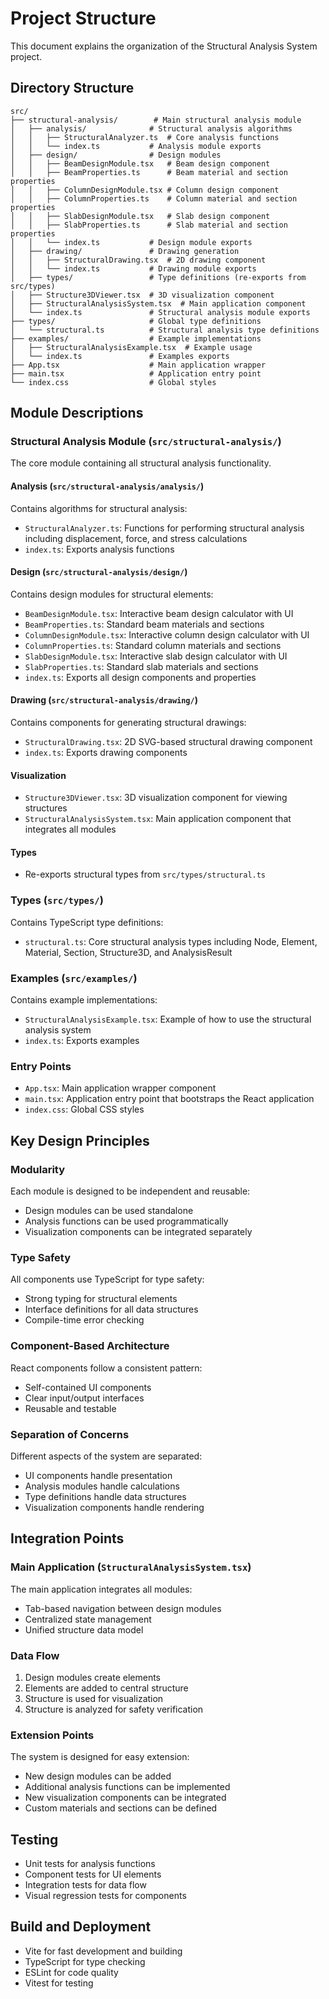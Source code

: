 # Project Structure

This document explains the organization of the Structural Analysis System project.

## Directory Structure

```
src/
├── structural-analysis/        # Main structural analysis module
│   ├── analysis/              # Structural analysis algorithms
│   │   ├── StructuralAnalyzer.ts  # Core analysis functions
│   │   └── index.ts           # Analysis module exports
│   ├── design/                # Design modules
│   │   ├── BeamDesignModule.tsx   # Beam design component
│   │   ├── BeamProperties.ts      # Beam material and section properties
│   │   ├── ColumnDesignModule.tsx # Column design component
│   │   ├── ColumnProperties.ts    # Column material and section properties
│   │   ├── SlabDesignModule.tsx   # Slab design component
│   │   ├── SlabProperties.ts      # Slab material and section properties
│   │   └── index.ts           # Design module exports
│   ├── drawing/               # Drawing generation
│   │   ├── StructuralDrawing.tsx  # 2D drawing component
│   │   └── index.ts           # Drawing module exports
│   ├── types/                 # Type definitions (re-exports from src/types)
│   ├── Structure3DViewer.tsx  # 3D visualization component
│   ├── StructuralAnalysisSystem.tsx  # Main application component
│   └── index.ts               # Structural analysis module exports
├── types/                     # Global type definitions
│   └── structural.ts          # Structural analysis type definitions
├── examples/                  # Example implementations
│   ├── StructuralAnalysisExample.tsx  # Example usage
│   └── index.ts               # Examples exports
├── App.tsx                    # Main application wrapper
├── main.tsx                   # Application entry point
└── index.css                  # Global styles
```

## Module Descriptions

### Structural Analysis Module (`src/structural-analysis/`)

The core module containing all structural analysis functionality.

#### Analysis (`src/structural-analysis/analysis/`)

Contains algorithms for structural analysis:
- `StructuralAnalyzer.ts`: Functions for performing structural analysis including displacement, force, and stress calculations
- `index.ts`: Exports analysis functions

#### Design (`src/structural-analysis/design/`)

Contains design modules for structural elements:
- `BeamDesignModule.tsx`: Interactive beam design calculator with UI
- `BeamProperties.ts`: Standard beam materials and sections
- `ColumnDesignModule.tsx`: Interactive column design calculator with UI
- `ColumnProperties.ts`: Standard column materials and sections
- `SlabDesignModule.tsx`: Interactive slab design calculator with UI
- `SlabProperties.ts`: Standard slab materials and sections
- `index.ts`: Exports all design components and properties

#### Drawing (`src/structural-analysis/drawing/`)

Contains components for generating structural drawings:
- `StructuralDrawing.tsx`: 2D SVG-based structural drawing component
- `index.ts`: Exports drawing components

#### Visualization

- `Structure3DViewer.tsx`: 3D visualization component for viewing structures
- `StructuralAnalysisSystem.tsx`: Main application component that integrates all modules

#### Types

- Re-exports structural types from `src/types/structural.ts`

### Types (`src/types/`)

Contains TypeScript type definitions:
- `structural.ts`: Core structural analysis types including Node, Element, Material, Section, Structure3D, and AnalysisResult

### Examples (`src/examples/`)

Contains example implementations:
- `StructuralAnalysisExample.tsx`: Example of how to use the structural analysis system
- `index.ts`: Exports examples

### Entry Points

- `App.tsx`: Main application wrapper component
- `main.tsx`: Application entry point that bootstraps the React application
- `index.css`: Global CSS styles

## Key Design Principles

### Modularity

Each module is designed to be independent and reusable:
- Design modules can be used standalone
- Analysis functions can be used programmatically
- Visualization components can be integrated separately

### Type Safety

All components use TypeScript for type safety:
- Strong typing for structural elements
- Interface definitions for all data structures
- Compile-time error checking

### Component-Based Architecture

React components follow a consistent pattern:
- Self-contained UI components
- Clear input/output interfaces
- Reusable and testable

### Separation of Concerns

Different aspects of the system are separated:
- UI components handle presentation
- Analysis modules handle calculations
- Type definitions handle data structures
- Visualization components handle rendering

## Integration Points

### Main Application (`StructuralAnalysisSystem.tsx`)

The main application integrates all modules:
- Tab-based navigation between design modules
- Centralized state management
- Unified structure data model

### Data Flow

1. Design modules create elements
2. Elements are added to central structure
3. Structure is used for visualization
4. Structure is analyzed for safety verification

### Extension Points

The system is designed for easy extension:
- New design modules can be added
- Additional analysis functions can be implemented
- New visualization components can be integrated
- Custom materials and sections can be defined

## Testing

- Unit tests for analysis functions
- Component tests for UI elements
- Integration tests for data flow
- Visual regression tests for components

## Build and Deployment

- Vite for fast development and building
- TypeScript for type checking
- ESLint for code quality
- Vitest for testing
